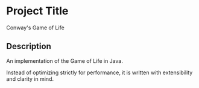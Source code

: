 # Project Title

Conway's Game of Life

## Description

An implementation of the Game of Life in Java.

Instead of optimizing strictly for performance, it is written with
extensibility and clarity in mind.